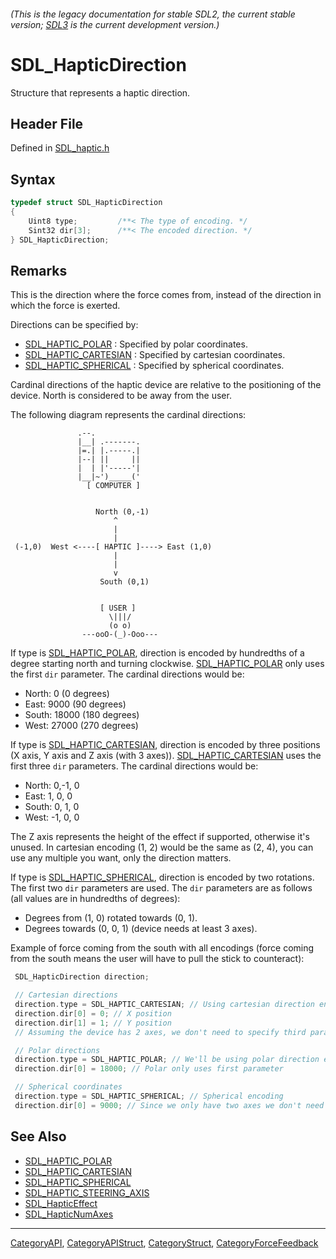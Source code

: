 ###### (This is the legacy documentation for stable SDL2, the current stable version; [SDL3](https://wiki.libsdl.org/SDL3/) is the current development version.)
# SDL_HapticDirection

Structure that represents a haptic direction.

## Header File

Defined in [SDL_haptic.h](https://github.com/libsdl-org/SDL/blob/SDL2/include/SDL_haptic.h)

## Syntax

```c
typedef struct SDL_HapticDirection
{
    Uint8 type;         /**< The type of encoding. */
    Sint32 dir[3];      /**< The encoded direction. */
} SDL_HapticDirection;
```

## Remarks

This is the direction where the force comes from, instead of the direction
in which the force is exerted.

Directions can be specified by:

- [SDL_HAPTIC_POLAR](SDL_HAPTIC_POLAR) : Specified by polar coordinates.
- [SDL_HAPTIC_CARTESIAN](SDL_HAPTIC_CARTESIAN) : Specified by cartesian
  coordinates.
- [SDL_HAPTIC_SPHERICAL](SDL_HAPTIC_SPHERICAL) : Specified by spherical
  coordinates.

Cardinal directions of the haptic device are relative to the positioning of
the device. North is considered to be away from the user.

The following diagram represents the cardinal directions:

```
               .--.
               |__| .-------.
               |=.| |.-----.|
               |--| ||     ||
               |  | |'-----'|
               |__|~')_____('
                 [ COMPUTER ]


                   North (0,-1)
                       ^
                       |
                       |
 (-1,0)  West <----[ HAPTIC ]----> East (1,0)
                       |
                       |
                       v
                    South (0,1)


                    [ USER ]
                      \|||/
                      (o o)
                ---ooO-(_)-Ooo---
```

If type is [SDL_HAPTIC_POLAR](SDL_HAPTIC_POLAR), direction is encoded by
hundredths of a degree starting north and turning clockwise.
[SDL_HAPTIC_POLAR](SDL_HAPTIC_POLAR) only uses the first `dir` parameter.
The cardinal directions would be:

- North: 0 (0 degrees)
- East: 9000 (90 degrees)
- South: 18000 (180 degrees)
- West: 27000 (270 degrees)

If type is [SDL_HAPTIC_CARTESIAN](SDL_HAPTIC_CARTESIAN), direction is
encoded by three positions (X axis, Y axis and Z axis (with 3 axes)).
[SDL_HAPTIC_CARTESIAN](SDL_HAPTIC_CARTESIAN) uses the first three `dir`
parameters. The cardinal directions would be:

- North: 0,-1, 0
- East: 1, 0, 0
- South: 0, 1, 0
- West: -1, 0, 0

The Z axis represents the height of the effect if supported, otherwise it's
unused. In cartesian encoding (1, 2) would be the same as (2, 4), you can
use any multiple you want, only the direction matters.

If type is [SDL_HAPTIC_SPHERICAL](SDL_HAPTIC_SPHERICAL), direction is
encoded by two rotations. The first two `dir` parameters are used. The
`dir` parameters are as follows (all values are in hundredths of degrees):

- Degrees from (1, 0) rotated towards (0, 1).
- Degrees towards (0, 0, 1) (device needs at least 3 axes).

Example of force coming from the south with all encodings (force coming
from the south means the user will have to pull the stick to counteract):

```c
 SDL_HapticDirection direction;

 // Cartesian directions
 direction.type = SDL_HAPTIC_CARTESIAN; // Using cartesian direction encoding.
 direction.dir[0] = 0; // X position
 direction.dir[1] = 1; // Y position
 // Assuming the device has 2 axes, we don't need to specify third parameter.

 // Polar directions
 direction.type = SDL_HAPTIC_POLAR; // We'll be using polar direction encoding.
 direction.dir[0] = 18000; // Polar only uses first parameter

 // Spherical coordinates
 direction.type = SDL_HAPTIC_SPHERICAL; // Spherical encoding
 direction.dir[0] = 9000; // Since we only have two axes we don't need more parameters.
```

## See Also

* [SDL_HAPTIC_POLAR](SDL_HAPTIC_POLAR)
* [SDL_HAPTIC_CARTESIAN](SDL_HAPTIC_CARTESIAN)
* [SDL_HAPTIC_SPHERICAL](SDL_HAPTIC_SPHERICAL)
* [SDL_HAPTIC_STEERING_AXIS](SDL_HAPTIC_STEERING_AXIS)
* [SDL_HapticEffect](SDL_HapticEffect)
* [SDL_HapticNumAxes](SDL_HapticNumAxes)

----
[CategoryAPI](CategoryAPI), [CategoryAPIStruct](CategoryAPIStruct), [CategoryStruct](CategoryStruct), [CategoryForceFeedback](CategoryForceFeedback)


